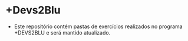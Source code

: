 # +Devs2Blu

* Este repositório contém pastas de exercícios realizados no programa +DEVS2BLU e será mantido atualizado.
